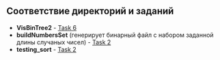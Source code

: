 ## Соответствие директорий и заданий

- **VisBinTree2** - [Task 6][6]
- **buildNumbersSet** (генерирует бинарный файл с набором заданной длины случаных чисел) - [Task 2][2]
- **testing_sort** - [Task 2][2]


[2]: http://github.com/sagod/proga/issues/18
[6]: http://github.com/sagod/proga/issues/20